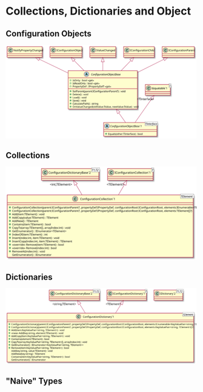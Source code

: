 ﻿# Collections, Dictionaries and Object

## Configuration Objects

![UML Diagram of the ConfigurationObjectBase<> class](../images/uml-diagrams/ConfigurationObjectBase/ConfigurationObjectBase.svg)

## Collections

![UML Diagram of the ConfigurationCollection<> class](../images/uml-diagrams/Collections/ConfigurationCollection/ConfigurationCollection.svg)

## Dictionaries

![UML Diagram of the ConfigurationDictionary<> class](../images/uml-diagrams/Collections/ConfigurationDictionary/ConfigurationDictionary.svg)

## "Naive" Types